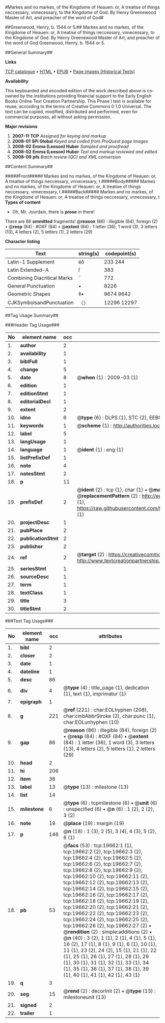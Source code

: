#Markes and no markes, of the Kingdome of Heauen: or, A treatise of things neccessary, vnnecessary, to the Kingdome of God. By Henry Greenewood Master of Art, and preacher of the word of God#

##Greenwood, Henry, b. 1544 or 5.##
Markes and no markes, of the Kingdome of Heauen: or, A treatise of things neccessary, vnnecessary, to the Kingdome of God. By Henry Greenewood Master of Art, and preacher of the word of God
Greenwood, Henry, b. 1544 or 5.

##General Summary##

**Links**

[TCP catalogue](http://www.ota.ox.ac.uk/tcp/)  • 
[HTML](http://tei.it.ox.ac.uk/tcp/Texts-HTML/free/A02/A02190.html)  • 
[EPUB](http://tei.it.ox.ac.uk/tcp/Texts-EPUB/free/A02/A02190.epub) • 
[Page images (Historical Texts)](https://data.historicaltexts.jisc.ac.uk/view?pubId=eebo-99854253e&pageId=eebo-99854253e-19662-1)

**Availability**

This keyboarded and encoded edition of the
	       work described above is co-owned by the institutions
	       providing financial support to the Early English Books
	       Online Text Creation Partnership. This Phase I text is
	       available for reuse, according to the terms of Creative
	       Commons 0 1.0 Universal. The text can be copied,
	       modified, distributed and performed, even for
	       commercial purposes, all without asking permission.

**Major revisions**

1. __2007-11__ __TCP__ *Assigned for keying and markup*
1. __2008-01__ __SPi Global__ *Keyed and coded from ProQuest page images*
1. __2008-02__ __Emma (Leeson) Huber__ *Sampled and proofread*
1. __2008-02__ __Emma (Leeson) Huber__ *Text and markup reviewed and edited*
1. __2008-09__ __pfs__ *Batch review (QC) and XML conversion*

##Content Summary##

#####Front#####
Markes and no markes, of the Kingdome of Heauen: or, A treatise of things neccessary, vnnecessary, t
#####Body#####
Markes and no markes, of the Kingdome of Heauen: or, A treatise of things neccessary, vnnecessary, t
#####Back#####
Markes and no markes, of the Kingdome of Heauen: or, A treatise of things neccessary, vnnecessary, t
**Types of content**

  * Oh, Mr. Jourdain, there is **prose** in there!

There are 86 **ommitted** fragments! 
 @__reason__ (86) : illegible (84), foreign (2)  •  @__resp__ (84) : #OXF (84)  •  @__extent__ (84) : 1 letter (36), 1 word (3), 3 letters (13), 4 letters (2), 5 letters (1), 2 letters (29)

**Character listing**


|Text|string(s)|codepoint(s)|
|---|---|---|
|Latin-1 Supplement|éô|233 244|
|Latin Extended-A|ſ|383|
|Combining             Diacritical Marks|̄|772|
|General Punctuation|•|8226|
|Geometric Shapes|◊▪|9674 9642|
|CJKSymbolsandPunctuation|〈〉|12296 12297|

##Tag Usage Summary##

###Header Tag Usage###

|No|element name|occ|attributes|
|---|---|---|---|
|1.|__author__|2||
|2.|__availability__|1||
|3.|__biblFull__|1||
|4.|__change__|5||
|5.|__date__|8| @__when__ (1) : 2009-03 (1)|
|6.|__edition__|1||
|7.|__editionStmt__|1||
|8.|__editorialDecl__|1||
|9.|__extent__|2||
|10.|__idno__|6| @__type__ (6) : DLPS (1), STC (2), EEBO-CITATION (1), PROQUEST (1), VID (1)|
|11.|__keywords__|1| @__scheme__ (1) : http://authorities.loc.gov/ (1)|
|12.|__label__|5||
|13.|__langUsage__|1||
|14.|__language__|1| @__ident__ (1) : eng (1)|
|15.|__listPrefixDef__|1||
|16.|__note__|4||
|17.|__notesStmt__|2||
|18.|__p__|11||
|19.|__prefixDef__|2| @__ident__ (2) : tcp (1), char (1)  •  @__matchPattern__ (2) : ([0-9\-]+):([0-9IVX]+) (1), (.+) (1)  •  @__replacementPattern__ (2) : http://eebo.chadwyck.com/downloadtiff?vid=$1&page=$2 (1), https://raw.githubusercontent.com/textcreationpartnership/Texts/master/tcpchars.xml#$1 (1)|
|20.|__projectDesc__|1||
|21.|__pubPlace__|2||
|22.|__publicationStmt__|2||
|23.|__publisher__|2||
|24.|__ref__|2| @__target__ (2) : https://creativecommons.org/publicdomain/zero/1.0/ (1), http://www.textcreationpartnership.org/docs/. (1)|
|25.|__seriesStmt__|1||
|26.|__sourceDesc__|1||
|27.|__term__|1||
|28.|__textClass__|1||
|29.|__title__|3||
|30.|__titleStmt__|2||


###Text Tag Usage###

|No|element name|occ|attributes|
|---|---|---|---|
|1.|__bibl__|2||
|2.|__closer__|2||
|3.|__date__|1||
|4.|__dateline__|1||
|5.|__desc__|86||
|6.|__div__|4| @__type__ (4) : title_page (1), dedication (1), text (1), imprimatur (1)|
|7.|__epigraph__|1||
|8.|__g__|221| @__ref__ (221) : char:EOLhyphen (208), char:cmbAbbrStroke (2), char:punc (1), char:EOLunhyphen (10)|
|9.|__gap__|86| @__reason__ (86) : illegible (84), foreign (2)  •  @__resp__ (84) : #OXF (84)  •  @__extent__ (84) : 1 letter (36), 1 word (3), 3 letters (13), 4 letters (2), 5 letters (1), 2 letters (29)|
|10.|__head__|2||
|11.|__hi__|206||
|12.|__item__|36||
|13.|__label__|13| @__type__ (13) : milestone (13)|
|14.|__list__|14||
|15.|__milestone__|6| @__type__ (6) : tcpmilestone (6)  •  @__unit__ (6) : unspecified (6)  •  @__n__ (6) : 1 (2), 2 (2), 3 (2)|
|16.|__note__|19| @__place__ (19) : margin (19)|
|17.|__p__|146| @__n__ (18) : 1 (3), 2 (5), 3 (4), 4 (3), 5 (2), 6 (1)|
|18.|__pb__|53| @__facs__ (53) : tcp:19662:1 (1), tcp:19662:2 (2), tcp:19662:3 (2), tcp:19662:4 (2), tcp:19662:5 (2), tcp:19662:6 (2), tcp:19662:7 (2), tcp:19662:8 (2), tcp:19662:9 (2), tcp:19662:10 (2), tcp:19662:11 (2), tcp:19662:12 (2), tcp:19662:13 (2), tcp:19662:14 (2), tcp:19662:15 (2), tcp:19662:16 (2), tcp:19662:17 (2), tcp:19662:18 (2), tcp:19662:19 (2), tcp:19662:20 (2), tcp:19662:21 (2), tcp:19662:22 (2), tcp:19662:23 (2), tcp:19662:24 (2), tcp:19662:25 (2), tcp:19662:26 (2), tcp:19662:27 (2)  •  @__rendition__ (2) : simple:additions (2)  •  @__n__ (40) : 3 (2), 1 (1), 2 (1), 4 (1), 5 (1), 16 (2), 17 (1), 8 (1), 9 (1), 6 (1), 10 (1), 11 (1), 23 (2), 24 (2), 15 (1), 21 (1), 22 (1), 25 (1), 26 (1), 27 (1), 28 (1), 29 (1), 30 (1), 31 (1), 32 (1), 33 (1), 34 (1), 35 (1), 36 (1), 37 (1), 38 (1), 39 (1), 40 (1), 41 (1), 42 (1), 43 (1)|
|19.|__q__|3||
|20.|__seg__|15| @__rend__ (2) : decorInit (2)  •  @__type__ (13) : milestoneunit (13)|
|21.|__signed__|2||
|22.|__trailer__|1||
